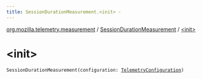 ```yaml
---
title: SessionDurationMeasurement.<init> - 
---
```


[org.mozilla.telemetry.measurement](../index.html) / [SessionDurationMeasurement](index.html) / [&lt;init&gt;](./-init-.html)

# &lt;init&gt;

`SessionDurationMeasurement(configuration: `[`TelemetryConfiguration`](../../org.mozilla.telemetry.config/-telemetry-configuration/index.html)`)`